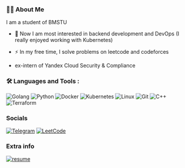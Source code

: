 ### :man_technologist: About Me 

I am a student of BMSTU

- :telescope: Now I am most interested in backend development and DevOps (I really enjoyed working with Kubernetes)

- :zap: In my free time, I solve problems on leetcode and codeforces

- ex-intern of Yandex Cloud Security & Compliance

### :hammer_and_wrench: Languages and Tools :
![Golang](https://img.shields.io/badge/-Go-090909?style=for-the-badge&logo=Go&logoColor=#F0E68C)
![Python](https://img.shields.io/badge/-Python-090909?style=for-the-badge&logo=Python&logoColor=#F0E68C)
![Docker](https://img.shields.io/badge/-Docker-090909?style=for-the-badge&logo=Docker&logoColor=#FFA500)
![Kubernetes](https://img.shields.io/badge/-Kubernetes-090909?style=for-the-badge&logo=Kubernetes&logoColor=#F0E68C)
![Linux](https://img.shields.io/badge/-Linux-090909?style=for-the-badge&logo=Linux&logoColor=#F5F5DC)
![Git](https://img.shields.io/badge/-Git-090909?style=for-the-badge&logo=Git&logoColor=#B22222)
![C++](https://img.shields.io/badge/-C++-090909?style=for-the-badge&logo=C%2b%2b&logoColor=6296CC)
![Terraform](https://img.shields.io/badge/-Terraform-090909?style=for-the-badge&logo=Terraform&logoColor=#F0E68C)


### Socials
[![Telegram](https://img.shields.io/badge/-Telegram-090909?style=for-the-badge&logo=telegram&logoColor=27A0D9)](https://t.me/Irochka_Hazker)
[![LeetCode](https://img.shields.io/badge/LeetCode-000000?style=for-the-badge&logo=LeetCode&logoColor=#d16c06)](https://leetcode.com/BaldiSlayer/)


### Extra info
[![resume](https://img.shields.io/badge/-resume-090909?style=for-the-badge&logo=resume&logoColor=#F0E68C)](https://github.com/BaldiSlayer/resume)

